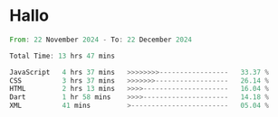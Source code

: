 # Hallo
<!--START_SECTION:waka-->

```rust
From: 22 November 2024 - To: 22 December 2024

Total Time: 13 hrs 47 mins

JavaScript   4 hrs 37 mins   >>>>>>>>-----------------   33.37 %
CSS          3 hrs 37 mins   >>>>>>>------------------   26.14 %
HTML         2 hrs 13 mins   >>>>---------------------   16.04 %
Dart         1 hr 58 mins    >>>>---------------------   14.18 %
XML          41 mins         >------------------------   05.04 %
```

<!--END_SECTION:waka-->
